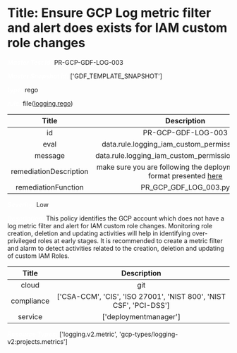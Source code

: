 



# Title: Ensure GCP Log metric filter and alert does exists for IAM custom role changes


***<font color="white">Master Test Id:</font>*** PR-GCP-GDF-LOG-003

***<font color="white">Master Snapshot Id:</font>*** ['GDF_TEMPLATE_SNAPSHOT']

***<font color="white">type:</font>*** rego

***<font color="white">rule:</font>*** file([logging.rego])  
  
  
  
  

|Title|Description|
| :---: | :---: |
|id|PR-GCP-GDF-LOG-003|
|eval|data.rule.logging_iam_custom_permission_change|
|message|data.rule.logging_iam_custom_permission_change_err|
|remediationDescription|make sure you are following the deployment template format presented <a href='https://cloud.google.com/logging/docs/reference/v2/rest/v2/projects.metrics' target='_blank'>here</a>|
|remediationFunction|PR_GCP_GDF_LOG_003.py|


***<font color="white">Severity:</font>*** Low

***<font color="white">Description:</font>*** This policy identifies the GCP account which does not have a log metric filter and alert for IAM custom role changes. Monitoring role creation, deletion and updating activities will help in identifying over-privileged roles at early stages. It is recommended to create a metric filter and alarm to detect activities related to the creation, deletion and updating of custom IAM Roles.  
  
  

|Title|Description|
| :---: | :---: |
|cloud|git|
|compliance|['CSA-CCM', 'CIS', 'ISO 27001', 'NIST 800', 'NIST CSF', 'PCI-DSS']|
|service|['deploymentmanager']|


***<font color="white">Resource Types:</font>*** ['logging.v2.metric', 'gcp-types/logging-v2:projects.metrics']


[logging.rego]: https://github.com/prancer-io/prancer-compliance-test/tree/master/google/iac/logging.rego
